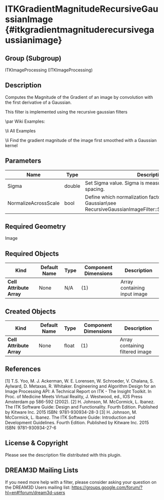 ITKGradientMagnitudeRecursiveGaussianImage {#itkgradientmagnituderecursivegaussianimage}
==========================================

## Group (Subgroup) ##
ITKImageProcessing (ITKImageProcessing)

## Description ##
Computes the Magnitude of the Gradient of an image by convolution with the first derivative of a Gaussian.

This filter is implemented using the recursive gaussian filters

\par Wiki Examples:

\li All Examples 

\li Find the gradient magnitude of the image first smoothed with a Gaussian kernel

## Parameters ##
| Name | Type | Description |
|------|------|------|
| Sigma | double| Set Sigma value. Sigma is measured in the units of image spacing. |
| NormalizeAcrossScale | bool| Define which normalization factor will be used for the Gaussian\see RecursiveGaussianImageFilter::SetNormalizeAcrossScale |


## Required Geometry ##
Image

## Required Objects ##
| Kind | Default Name | Type | Component Dimensions | Description |
|------|--------------|-------------|---------|-----|
| **Cell Attribute Array** | None | N/A | (1)  | Array containing input image

## Created Objects ##
| Kind | Default Name | Type | Component Dimensions | Description |
|------|--------------|-------------|---------|-----|
| **Cell Attribute Array** | None | float | (1)  | Array containing filtered image

## References ##
[1] T.S. Yoo, M. J. Ackerman, W. E. Lorensen, W. Schroeder, V. Chalana, S. Aylward, D. Metaxas, R. Whitaker. Engineering and Algorithm Design for an Image Processing API: A Technical Report on ITK - The Insight Toolkit. In Proc. of Medicine Meets Virtual Reality, J. Westwood, ed., IOS Press Amsterdam pp 586-592 (2002). 
[2] H. Johnson, M. McCormick, L. Ibanez. The ITK Software Guide: Design and Functionality. Fourth Edition. Published by Kitware Inc. 2015 ISBN: 9781-930934-28-3
[3] H. Johnson, M. McCormick, L. Ibanez. The ITK Software Guide: Introduction and Development Guidelines. Fourth Edition. Published by Kitware Inc. 2015 ISBN: 9781-930934-27-6

## License & Copyright ##

Please see the description file distributed with this plugin.

## DREAM3D Mailing Lists ##

If you need more help with a filter, please consider asking your question on the DREAM3D Users mailing list:
https://groups.google.com/forum/?hl=en#!forum/dream3d-users
